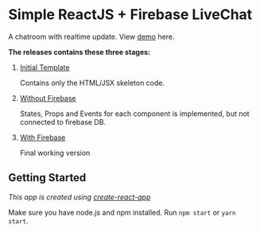 # Simple ReactJS + Firebase LiveChat

A chatroom with realtime update. View [demo](https://react-firebase-livechat.herokuapp.com/) here.


**The releases contains these three stages:**
1. [Initial Template](https://github.com/lirenyeo/react-firebase-livechat/releases/tag/initial-template)

   Contains only the HTML/JSX skeleton code.

2. [Without Firebase](https://github.com/lirenyeo/react-firebase-livechat/releases/tag/without-firebase)

   States, Props and Events for each component is implemented, but not connected to firebase DB.

3. [With Firebase](https://github.com/lirenyeo/react-firebase-livechat/releases/tag/with-firebase)

   Final working version


## Getting Started

*This app is created using [create-react-app](https://github.com/facebookincubator/create-react-app)*

Make sure you have node.js and npm installed. Run `npm start` or `yarn start`.
